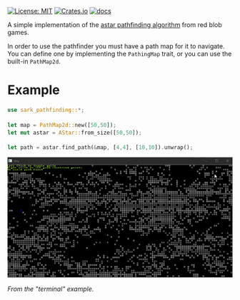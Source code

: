 [![License: MIT](https://img.shields.io/badge/License-MIT-yellow.svg)](https://opensource.org/licenses/MIT)
[![Crates.io](https://img.shields.io/crates/v/sark_pathfinding)](https://crates.io/crates/sark_pathfinding/)
[![docs](https://docs.rs/sark_pathfinding/badge.svg)](https://docs.rs/sark_pathfinding/)

A simple implementation of the [astar pathfinding algorithm](https://www.redblobgames.com/pathfinding/a-star/implementation.html) 
from red blob games.

In order to use the pathfinder you must have a path map for it to navigate. You can
define one by implementing the `PathingMap` trait, or you can use the built-in
`PathMap2d`.

# Example

```rust
use sark_pathfinding::*;

let map = PathMap2d::new([50,50]);
let mut astar = AStar::from_size([50,50]);

let path = astar.find_path(&map, [4,4], [10,10]).unwrap();
```

![](images/pathfind_demo.gif)

*From the "terminal" example.*